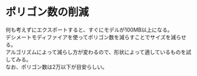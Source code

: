 # ポリゴン数の削減

何も考えずにエクスポートすると、すぐにモデルが100MB以上になる。  
デシメートモディファイアを使ってポリゴン数を減らすことでサイズを減らせる。  
アルゴリズムによって減らし方が変わるので、形状によって適しているものを試してみる。  
なお、ポリゴン数は2万以下が目安らしい。
